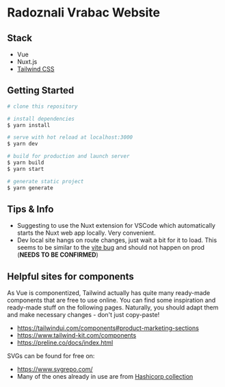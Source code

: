 # Radoznali Vrabac Website

## Stack

- Vue
- Nuxt.js
- [Tailwind CSS](https://tailwindcss.com/docs)

## Getting Started

```bash
# clone this repository

# install dependencies
$ yarn install

# serve with hot reload at localhost:3000
$ yarn dev

# build for production and launch server
$ yarn build
$ yarn start

# generate static project
$ yarn generate
```

## Tips & Info

- Suggesting to use the Nuxt extension for VSCode which automatically starts the Nuxt web app locally. Very convenient.
- Dev local site hangs on route changes, just wait a bit for it to load. This seems to be similar to the [vite bug](https://github.com/vitejs/vite/issues/12157) and should not happen on prod (**NEEDS TO BE CONFIRMED**)

## Helpful sites for components

As Vue is componentized, Tailwind actually has quite many ready-made components that are free to use online. You can find some inspiration and ready-made stuff on the following pages. Naturally, you should adapt them and make necessary changes - don't just copy-paste!

- https://tailwindui.com/components#product-marketing-sections
- https://www.tailwind-kit.com/components
- https://preline.co/docs/index.html

SVGs can be found for free on:

- https://www.svgrepo.com/
- Many of the ones already in use are from [Hashicorp collection](https://www.svgrepo.com/collection/hashicorp-line-interface-icons/)
